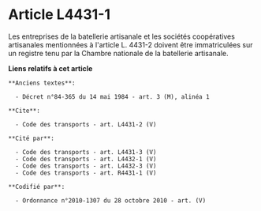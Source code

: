 # Article L4431-1

Les entreprises de la batellerie artisanale et les sociétés coopératives artisanales mentionnées à l'article L. 4431-2
doivent être immatriculées sur un registre tenu par la Chambre nationale de la batellerie artisanale.

**Liens relatifs à cet article**

	**Anciens textes**:

	  - Décret n°84-365 du 14 mai 1984 - art. 3 (M), alinéa 1

	**Cite**:

	  - Code des transports - art. L4431-2 (V)

	**Cité par**:

	  - Code des transports - art. L4431-3 (V)
	  - Code des transports - art. L4432-1 (V)
	  - Code des transports - art. L4432-3 (V)
	  - Code des transports - art. R4431-1 (V)

	**Codifié par**:

	  - Ordonnance n°2010-1307 du 28 octobre 2010 - art. (V)
